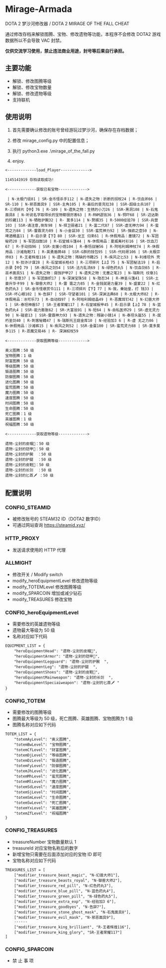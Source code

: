 # Mirage-Armada
DOTA 2 梦沙河修改器 / DOTA 2 MIRAGE OF THE FALL CHEAT

通过修改存档来解锁图腾、宝物、修改遗物等功能，本程序不会修改 DOTA2 游戏数据所以不会导致 VAC 封禁。

**仅供交流学习使用，禁止违法商业用途，封号等后果自行承担。**


## 主要功能

- 解锁、修改图腾等级
- 解锁、修改宝物数量
- 解锁、修改遗物等级
- 支持联机

## 使用说明

1. 首先需要确认修改的账号曾经游玩过梦沙河，确保存在存档数据；

2. 修改 mirage_config.py 中的配置信息；

3. 执行 python3.exe .\mirage_of_the_fall.py

4. enjoy.

```
<-------------load_Player------------->

1145141919 存档读取成功!

<-------------获取已有宝物------------->

 | N-太极门徒81 | SR-金币怪杀手112 | N-遗失之物：折断的拐杖24 | R-饮血斧66 | SR-110 | N-邪恶面具9 | SSR-主角105 | R-最后的查克拉38 | SSR-超级士兵107 | R-三项碎片【中】76 | R-109 | N-遗失之物：生锈的小刀26 | SSR-黑洞108 | N-石鬼 面具8 | N-听说名字取得长的宝物都很厉害63 | R-RNM退钱36 | N-恫吓68 | SR-迈达斯的珍藏113 | N-牺牲护腕32 | R- 莫多114 | N-赘婿35 | R-5000经验70 | SSR-兵营103 | SSR-请注意,倒车98 | N-捍卫弱者21 | R-富二代87 | SSR-虚无神力94 | R-蛮荒之力84 | SR-雷霆灵力89 | N-小金袋30 | SSR-蛮荒神力92 | SR-强欲之壶50 | N-啤酒桶盖11 | R-启示录【下】80 | SSR-龙王 归来61 | R-休假用品：墨镜72 | N-军团秘药20 | N-军团战鼓18 | R-石堂城斗篷44 | N-休假用品：夏威夷衬衫16 | SR-饮血刀67 | R-手动挡96 | SSR-支援小炮104 | R-泰坦战锤56 | R-阿哈利姆神杖74 | R-休假用品：沙滩拖鞋71 | R-英勇盾牌48 | SSR-G胖的钱包95 | SSR-代码哥106 | SR-太极宗师83 | R-王者辉煌116 | N-遗失之物：残缺的书籍25 | R-疾风之匕53 | N-利维坦外 壳12 | N-狡诈计谋28 | R-石堂城长枪43 | R-三项碎片【上】75 | N-军团秘法19 | R-启示录【中】79 | SR-疾风之剑54 | SSR-法力乱流69 | N-绿色药丸5 | N-饮血剑65 | R-巫术面具51 | N-遗失之物：腐蚀护甲27 | N-遗失之物：无墨之笔23 | N-瑞斯托 纹章31 | R-怒意37 | N-军团旗帜17 | N-深渊宝珠58 | N-隐忍34 | R-神圣斗篷41 | SSR-土豪升华卡99 | N-御兽大师2 | R-雷 霆之力85 | R-金钱就是力量39 | N-盛宴22 | N-红色药丸3 | SR-金币怪悬赏令111 | R-三项碎片【下】77 | N-我，秦始皇，打 钱33 | SSR-坏心眼102 | N-告辞7 | SSR-守望者101 | SR-深渊法典60 | R-太极大师82 | R-休假用品：冰可乐73 | R-自动挡97 | R-阿哈利姆结晶49 | R-恶魔耳钉42 | N-幻兽大师1 | SR-泰坦神盾57 | SR-王者荣耀117 | R-石堂城板甲45 | R-启示录【上】78 | N-蓝色药丸4 | SSR-能力膨胀62 | SR-大富翁91 | N-短64 | N-自私医师29 | SR-虚无灵力90 | N-碰瓷13 | SSR-雷霆神力93 | N-遗失之物：残破小镜14 | N-泰坦头盔55 | R-腐朽圣剑40 | R-刺客秘籍47 | N-瑞斯托王庭金库10 | N-经验加3 6 | R-虚 无之力86 | N-休假用品：沙滩裤15 | N-疾风之刺52 | SSR-金蛋100 | SR-蛮荒灵力88 | SR-莫多莫多115 | R-恶魔交易46 | R- 深渊权杖59

<-------------获取图腾等级------------->

奥义图腾：50 级
宝物图腾：1 级
财富图腾：50 级
等级图腾：50 级
锻造图腾：50 级
防御图腾：50 级
进化图腾：50 级
蛮荒图腾：50 级
魔力图腾：50 级
速度图腾：50 级
时间图腾：50 级
生命图腾：50 级
死亡图腾：1 级
英雄图腾：1 级
祝福图腾：50 级

<-------------获取遗物等级------------->

遗物-尘封的皮帽🎩：50 级
遗物-尘封的铠甲🧥：50 级
遗物-尘封的护腕  ：50 级
遗物-尘封的护腿  ：50 级
遗物-尘封的皮鞋👞：50 级
遗物-尘封的长剑  ：50 级
遗物-尘封的匕首🗡 ：50 级
```

## 配置说明

### CONFIG_STEAMID
- 被修改账号的 STEAM32 ID（DOTA2 数字ID）
- 可通过网站查询 https://steamid.xyz/
### HTTP_PROXY
- 发送请求使用的 HTTP 代理
### ALLMIGHT
- 修改开关 / Modify switch
- modify_heroEquipmentLevel 修改遗物等级
- modify_TOTEMLevel 修改图腾等级
- modify_SPARCOIN 增加或减少钻石
- modify_TREASURES 修改宝物
### CONFIG_heroEquipmentLevel
- 需要修改的英雄遗物等级
- 遗物最大等级为 50 级
- 名称对应如下代码

```
EQUIPMENT_LIST = {
    "heroEquipmentHead": "遗物-尘封的皮帽🎩",
    "heroEquipmentArmor": "遗物-尘封的铠甲🧥",
    "heroEquipmentLegguard": "遗物-尘封的护腕  ",
    "heroEquipmentLeg": "遗物-尘封的护腿  ",
    "heroEquipmentShoes": "遗物-尘封的皮鞋👞",
    "heroEquipmentMainweapon": "遗物-尘封的长剑  ",
    "heroEquipmentSpeciaiweapon": "遗物-尘封的匕首🗡 "
}
```

### CONFIG_TOTEM
- 需要修改的图腾等级
- 图腾最大等级为 50 级，死亡图腾、英雄图腾、宝物图腾为 1 级
- 图腾名称对应如下代码
```
TOTEM_LIST = {
    "totemAyLevel": "奥义图腾",
    "totemBwLevel": "宝物图腾",
    "totemCfLevel": "财富图腾",
    "totemDjLevel": "等级图腾",
    "totemDzLevel": "锻造图腾",
    "totemFyLevel": "防御图腾",
    "totemJhLevel": "进化图腾",
    "totemMhLevel": "蛮荒图腾",
    "totemMlLevel": "魔力图腾",
    "totemSdLevel": "速度图腾",
    "totemSjLevel": "时间图腾",
    "totemSmLevel": "生命图腾",
    "totemSwLevel": "死亡图腾",
    "totemYxLevel": "英雄图腾",
    "totemZfLevel": "祝福图腾"
}
```
### CONFIG_TREASURES
- treasureNumber 宝物数量默认 1
- treasureId 对应宝物名称后的数字
- 新增宝物只需要在后面添加对应的宝物 ID 即可
- 宝物名称对应如下代码

```
TREASURES_LIST = [
    ["modifier_treasure_beast_magic", "N-幻兽大师1"],
    ["modifier_treasure_beasts_royal", "N-御兽大师2"],
    ["modifier_treasure_red_pill", "N-红色药丸3"],
    ["modifier_treasure_blue_pill", "N-蓝色药丸4"],
    ["modifier_treasure_green_pill", "N-绿色药丸5"],
    ["modifier_treasure_extra_exp", "N-经验加3 6"],
    ["modifier_treasure_goodbyes", "N-告辞7"],
    ["modifier_treasure_stone_ghost_mask", "N-石鬼面具8"],
    ["modifier_treasure_evil_mask", "N-邪恶面具9"],
    ······
    ["modifier_treasure_king_brilliant", "R-王者辉煌116"],
    ["modifier_treasure_king_glory", "SR-王者荣耀117"]
]
```

### CONFIG_SPARCOIN
- 禁 止 事 项
